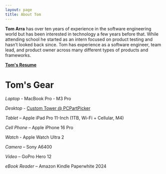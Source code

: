 ```yaml
---
layout: page
title: About Tom
---
```


**Tom Arra** has over ten years of experience in the software engineering world but has been interested in technology a few years before that. While attending school he started as an intern focused on product testing and hasn’t looked back since. Tom has experience as a software engineer, team lead, and product owner across many different types of products and frameworks.

[**Tom's Resume**](/assets/Tom_Arra_Resume.pdf)

# Tom's Gear

_Laptop_ - MacBook Pro - M3 Pro

_Desktop_ - [Custom Tower @ PCPartPicker](https://pcpartpicker.com/b/dkp8TW)

_Tablet_ – Apple iPad Pro 11-Inch (1TB, Wi-Fi + Cellular, M4)

_Cell Phone_ – Apple iPhone 16 Pro

_Watch_ - Apple Watch Ultra 2

_Camera_ – Sony A6400

_Video_ – GoPro Hero 12

_eBook Reader_ – Amazon Kindle Paperwhite 2024
